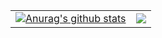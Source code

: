 
<table>
  <tr>
    <td>
      <a href="https://github.com/InsideEmpire">
        <img align="center" src="https://github-readme-stats.vercel.app/api?username=InsideEmpire&show_icons=true&include_all_commits=true&theme=buefy&hide_border=true" alt="Anurag's github stats" />
      </a>
    </td>
    <td>
      <a href="https://github.com/InsideEmpire">
        <img align="center" src="https://github-readme-stats.vercel.app/api/top-langs/?username=InsideEmpire&layout=compact&theme=buefy&hide_border=true" />
      </a>
    </td>
  </tr>
</table>
